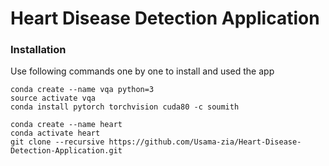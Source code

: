 # Heart Disease Detection Application
### Installation

Use following commands one by one to install and used the app
```
conda create --name vqa python=3
source activate vqa
conda install pytorch torchvision cuda80 -c soumith
```
```
conda create --name heart
conda activate heart
git clone --recursive https://github.com/Usama-zia/Heart-Disease-Detection-Application.git 
```
